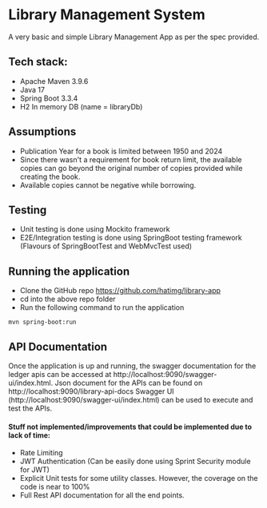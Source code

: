 # Library Management System
A very basic and simple Library Management App as per the spec provided.

## Tech stack:
* Apache Maven 3.9.6
* Java 17
* Spring Boot 3.3.4
* H2 In memory DB (name = libraryDb)

## Assumptions
* Publication Year for a book is limited between 1950 and 2024
* Since there wasn't a requirement for book return limit, the available copies can go beyond the original number of copies provided while creating the book.
* Available copies cannot be negative while borrowing.

## Testing
* Unit testing is done using Mockito framework
* E2E/Integration testing is done using SpringBoot testing framework (Flavours of SpringBootTest and WebMvcTest used)

## Running the application
* Clone the GitHub repo https://github.com/hatimg/library-app
* cd into the above repo folder
* Run the following command to run the application
```shell
mvn spring-boot:run
```

## API Documentation
Once the application is up and running, the swagger documentation for the ledger apis can be accessed at http://localhost:9090/swagger-ui/index.html.
Json document for the APIs can be found on http://localhost:9090/library-api-docs
Swagger UI (http://localhost:9090/swagger-ui/index.html) can be used to execute and test the APIs.

#### Stuff not implemented/improvements that could be implemented due to lack of time:
* Rate Limiting
* JWT Authentication (Can be easily done using Sprint Security module for JWT)
* Explicit Unit tests for some utility classes. However, the coverage on the code is near to 100% 
* Full Rest API documentation for all the end points.